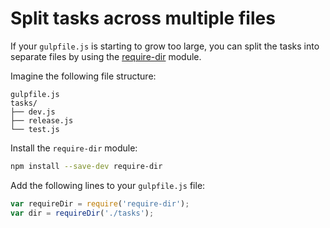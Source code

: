 # Split tasks across multiple files

If your `gulpfile.js` is starting to grow too large, you can split the tasks
into separate files by using the [require-dir](https://github.com/aseemk/requireDir)
module.

Imagine the following file structure:

```
gulpfile.js
tasks/
├── dev.js
├── release.js
└── test.js
```

Install the `require-dir` module:

```sh
npm install --save-dev require-dir
```

Add the following lines to your `gulpfile.js` file:

```js
var requireDir = require('require-dir');
var dir = requireDir('./tasks');
```
